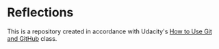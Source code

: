# Reflections

This is a repository created in accordance with Udacity's [How to Use Git and GitHub](https://www.udacity.com/course/how-to-use-git-and-github--ud775) class.

